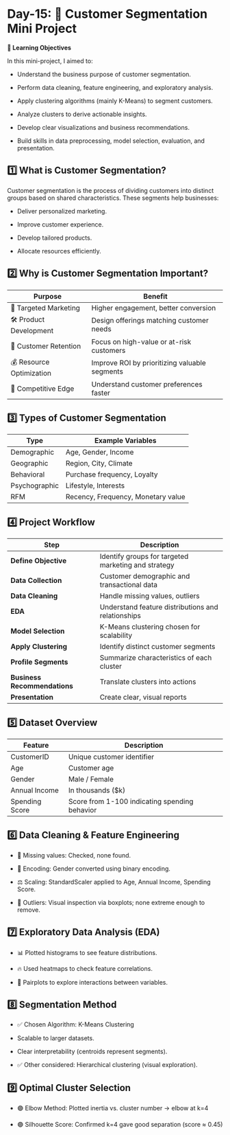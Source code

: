 # Day-15: 💼 Customer Segmentation Mini Project 

**🎯 Learning Objectives**

In this mini-project, I aimed to:

- Understand the business purpose of customer segmentation.

- Perform data cleaning, feature engineering, and exploratory analysis.

- Apply clustering algorithms (mainly K-Means) to segment customers.

- Analyze clusters to derive actionable insights.

- Develop clear visualizations and business recommendations.

- Build skills in data preprocessing, model selection, evaluation, and presentation.

## 1️⃣ What is Customer Segmentation?

Customer segmentation is the process of dividing customers into distinct groups based on shared characteristics. These segments help businesses:

- Deliver personalized marketing.

- Improve customer experience.

- Develop tailored products.

- Allocate resources efficiently.

## 2️⃣ Why is Customer Segmentation Important?

| Purpose                  | Benefit                                       |
| ------------------------ | --------------------------------------------- |
| 🎯 Targeted Marketing    | Higher engagement, better conversion          |
| 🛠 Product Development   | Design offerings matching customer needs      |
| 🔁 Customer Retention    | Focus on high-value or at-risk customers      |
| 💰 Resource Optimization | Improve ROI by prioritizing valuable segments |
| 🚀 Competitive Edge      | Understand customer preferences faster        |

## 3️⃣ Types of Customer Segmentation

| Type          | Example Variables                  |
| ------------- | ---------------------------------- |
| Demographic   | Age, Gender, Income                |
| Geographic    | Region, City, Climate              |
| Behavioral    | Purchase frequency, Loyalty        |
| Psychographic | Lifestyle, Interests               |
| RFM           | Recency, Frequency, Monetary value |


## 4️⃣ Project Workflow

| Step                         | Description                                         |
| ---------------------------- | --------------------------------------------------- |
| **Define Objective**         | Identify groups for targeted marketing and strategy |
| **Data Collection**          | Customer demographic and transactional data         |
| **Data Cleaning**            | Handle missing values, outliers                     |
| **EDA**                      | Understand feature distributions and relationships  |
| **Model Selection**          | K-Means clustering chosen for scalability           |
| **Apply Clustering**         | Identify distinct customer segments                 |
| **Profile Segments**         | Summarize characteristics of each cluster           |
| **Business Recommendations** | Translate clusters into actions                     |
| **Presentation**             | Create clear, visual reports                        |

## 5️⃣ Dataset Overview

| Feature        | Description                                   |
| -------------- | --------------------------------------------- |
| CustomerID     | Unique customer identifier                    |
| Age            | Customer age                                  |
| Gender         | Male / Female                                 |
| Annual Income  | In thousands (\$k)                            |
| Spending Score | Score from 1-100 indicating spending behavior |

## 6️⃣ Data Cleaning & Feature Engineering

- 🧹 Missing values: Checked, none found.

- 🔢 Encoding: Gender converted using binary encoding.

- ⚖ Scaling: StandardScaler applied to Age, Annual Income, Spending Score.

- 🚫 Outliers: Visual inspection via boxplots; none extreme enough to remove.

## 7️⃣ Exploratory Data Analysis (EDA)

- 📊 Plotted histograms to see feature distributions.

- 🔥 Used heatmaps to check feature correlations.

- 🧭 Pairplots to explore interactions between variables.

## 8️⃣ Segmentation Method

- ✅ Chosen Algorithm: K-Means Clustering

- Scalable to larger datasets.

- Clear interpretability (centroids represent segments).

- ✅ Other considered: Hierarchical clustering (visual exploration).

## 9️⃣ Optimal Cluster Selection

- 🟣 Elbow Method: Plotted inertia vs. cluster number → elbow at k=4

- 🟣 Silhouette Score: Confirmed k=4 gave good separation (score ≈ 0.45)

